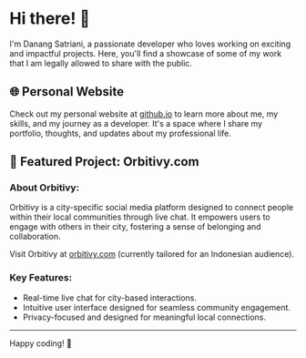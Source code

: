 # Hi there! 👋 

I'm Danang Satriani, a passionate developer who loves working on exciting and impactful projects. Here, you'll find a showcase of some of my work that I am legally allowed to share with the public.

## 🌐 Personal Website

Check out my personal website at [github.io](https://danangs57.github.io/) to learn more about me, my skills, and my journey as a developer. It's a space where I share my portfolio, thoughts, and updates about my professional life.

## 🚀 Featured Project: Orbitivy.com

### About Orbitivy:
Orbitivy is a city-specific social media platform designed to connect people within their local communities through live chat. It empowers users to engage with others in their city, fostering a sense of belonging and collaboration. 

Visit Orbitivy at [orbitivy.com](http://orbitivy.com/) (currently tailored for an Indonesian audience).

### Key Features:
- Real-time live chat for city-based interactions.
- Intuitive user interface designed for seamless community engagement.
- Privacy-focused and designed for meaningful local connections.

---
Happy coding! 🚀

